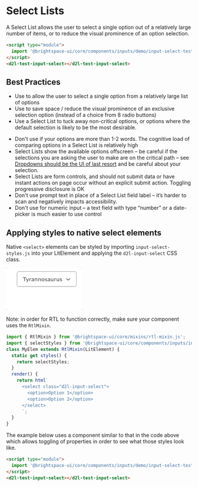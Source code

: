 # Select Lists

A Select List allows the user to select a single option out of a relatively large number of items, or to reduce the visual prominence of an option selection.

<!-- docs: demo -->
```html
<script type="module">
  import '@brightspace-ui/core/components/inputs/demo/input-select-test.js';
</script>
<d2l-test-input-select></d2l-test-input-select>
```

## Best Practices
<!-- docs: start best practices -->
<!-- docs: start dos -->
* Use to allow the user to select a single option from a relatively large list of options
* Use to save space / reduce the visual prominence of an exclusive selection option (instead of a choice from 8 radio buttons)
* Use a Select List to tuck away non-critical options, or options where the default selection is likely to be the most desirable.
<!-- docs: end dos -->

<!-- docs: start donts -->
* Don't use if your options are more than 1-2 words. The cognitive load of comparing options in a Select List is relatively high
* Select Lists show the available options offscreen – be careful if the selections you are asking the user to make are on the critical path – see [Dropdowns should be the UI of last resort](https://www.lukew.com/ff/entry.asp?1950) and be careful about your selection.
* Select Lists are form controls, and should not submit data or have instant actions on page occur without an explicit submit action.
Toggling progressive disclosure is OK
* Don't use prompt text in place of a Select List field label – it’s harder to scan and negatively impacts accessibility.
* Don't use for numeric input – a text field with type “number” or a date-picker is much easier to use control
<!-- docs: end donts -->
<!-- docs: end best practices -->

## Applying styles to native select elements

Native `<select>` elements can be styled by importing `input-select-styles.js` into your LitElement and applying the `d2l-input-select` CSS class.

<!-- docs: start hidden content -->
![example screenshot of select inputs](../screenshots/select.gif?raw=true)
<!-- docs: end hidden content -->

Note: in order for RTL to function correctly, make sure your component uses the `RtlMixin`.

```javascript
import { RtlMixin } from '@brightspace-ui/core/mixins/rtl-mixin.js';
import { selectStyles } from '@brightspace-ui/core/components/inputs/input-select-styles.js';
class MyElem extends RtlMixin(LitElement) {
  static get styles() {
    return selectStyles;
  }
  render() {
    return html`
      <select class="d2l-input-select">
        <option>Option 1</option>
        <option>Option 2</option>
      </select>
      `;
  }
}
```

The example below uses a component similar to that in the code above which allows toggling of properties in order to see what those styles look like.

<!-- docs: demo live name:d2l-test-input-select -->
```html
<script type="module">
  import '@brightspace-ui/core/components/inputs/demo/input-select-test.js';
</script>
<d2l-test-input-select></d2l-test-input-select>
```
